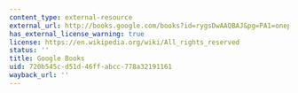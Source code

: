 ```yaml
---
content_type: external-resource
external_url: http://books.google.com/books?id=rygsDwAAQBAJ&pg=PA1=onepage
has_external_license_warning: true
license: https://en.wikipedia.org/wiki/All_rights_reserved
status: ''
title: Google Books
uid: 720b545c-d51d-46ff-abcc-778a32191161
wayback_url: ''
---
```

